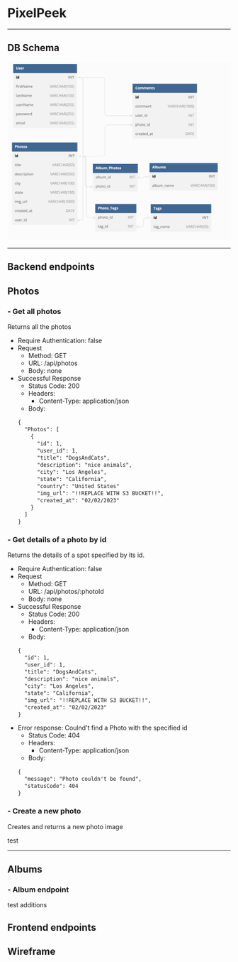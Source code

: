 # PixelPeek

---

## DB Schema

![dbschema](images/DB-Schema.png)

---

## Backend endpoints

## Photos

### - Get all photos

Returns all the photos

- Require Authentication: false
- Request
  - Method: GET
  - URL: /api/photos
  - Body: none
- Successful Response
  - Status Code: 200
  - Headers:
    - Content-Type: application/json
  - Body:
  ```
  {
    "Photos": [
      {
        "id": 1,
        "user_id": 1,
        "title": "DogsAndCats",
        "description": "nice animals",
        "city": "Los Angeles",
        "state": "California",
        "country": "United States"
        "img_url": "!!REPLACE WITH S3 BUCKET!!",
        "created_at": "02/02/2023"
      }
    ]
  }
  ```

### - Get details of a photo by id

Returns the details of a spot specified by its id.

- Require Authentication: false
- Request
  - Method: GET
  - URL: /api/photos/:photoId
  - Body: none
- Successful Response
  - Status Code: 200
  - Headers:
    - Content-Type: application/json
  - Body:
  ```
  {
    "id": 1,
    "user_id": 1,
    "title": "DogsAndCats",
    "description": "nice animals",
    "city": "Los Angeles",
    "state": "California",
    "img_url": "!!REPLACE WITH S3 BUCKET!!",
    "created_at": "02/02/2023"
  }
  ```

* Error response: Coulnd't find a Photo with the specified id
  - Status Code: 404
  - Headers:
    - Content-Type: application/json
  * Body:
  ```
  {
    "message": "Photo couldn't be found",
    "statusCode": 404
  }
  ```

### - Create a new photo

Creates and returns a new photo image

test

---

## Albums

### - Album endpoint

test additions

## Frontend endpoints

## Wireframe
